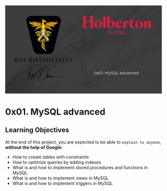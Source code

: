 ![0x01-MySQL_Advanced](https://github.com/ronroeandassociates/assets/blob/master/images/0x01-MySQL_Advanced_banner.png)

# 0x01. MySQL advanced

## Learning Objectives

At the end of this project, you are expected to be able to `explain to anyone`, **without the help of Google:**

- How to create tables with constraints
- How to optimize queries by adding indexes
- What is and how to implement stored procedures and functions in MySQL
- What is and how to implement views in MySQL
- What is and how to implement triggers in MySQL
